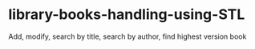 # library-books-handling-using-STL
Add, modify, search by title, search by author, find highest version book
